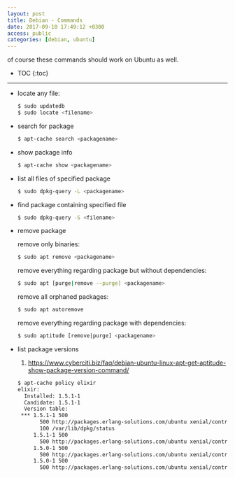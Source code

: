 ```yaml
---
layout: post
title: Debian - Commands
date: 2017-09-10 17:49:12 +0300
access: public
categories: [debian, ubuntu]
---
```


of course these commands should work on Ubuntu as well.

<!-- more -->

* TOC
{:toc}
<hr>

- locate any file:

  ```sh
  $ sudo updatedb
  $ sudo locate <filename>
  ```

- search for package

  ```sh
  $ apt-cache search <packagename>
  ```

- show package info

  ```sh
  $ apt-cache show <packagename>
  ```

- list all files of specified package

  ```sh
  $ sudo dpkg-query -L <packagename>
  ```

- find package containing specified file

  ```sh
  $ sudo dpkg-query -S <filename>
  ```

- remove package

  remove only binaries:

  ```sh
  $ sudo apt remove <packagename>
  ```

  remove everything regarding package but without dependencies:

  ```sh
  $ sudo apt [purge|remove --purge] <packagename>
  ```

  remove all orphaned packages:

  ```sh
  $ sudo apt autoremove
  ```

  remove everything regarding package with dependencies:

  ```sh
  $ sudo aptitude [remove|purge] <packagename>
  ```

- list package versions

  1. <https://www.cyberciti.biz/faq/debian-ubuntu-linux-apt-get-aptitude-show-package-version-command/>

  ```sh
  $ apt-cache policy elixir
  elixir:
    Installed: 1.5.1-1
    Candidate: 1.5.1-1
    Version table:
   *** 1.5.1-1 500
         500 http://packages.erlang-solutions.com/ubuntu xenial/contrib amd64 Packages
         100 /var/lib/dpkg/status
       1.5.1-1 500
         500 http://packages.erlang-solutions.com/ubuntu xenial/contrib i386 Packages
       1.5.0-1 500
         500 http://packages.erlang-solutions.com/ubuntu xenial/contrib amd64 Packages
       1.5.0-1 500
         500 http://packages.erlang-solutions.com/ubuntu xenial/contrib i386 Packages
  ```

